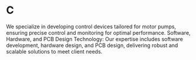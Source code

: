 # C
We specialize in developing control devices tailored for motor pumps, ensuring precise control and monitoring for optimal performance.  Software, Hardware, and PCB Design Technology: Our expertise includes software development, hardware design, and PCB design, delivering robust and scalable solutions to meet client needs.
